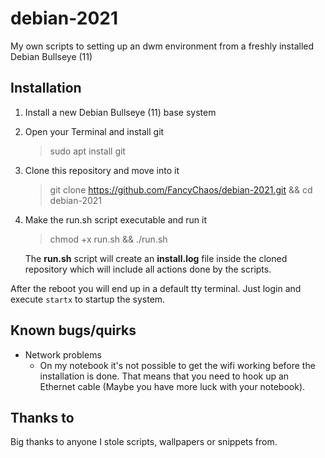 # debian-2021
My own scripts to setting up an dwm environment from a freshly installed Debian Bullseye (11)

## Installation

 1. Install a new Debian Bullseye (11) base system
 2. Open your Terminal and install git
	> sudo apt install git
 3. Clone this repository and move into it
	> git clone https://github.com/FancyChaos/debian-2021.git && cd debian-2021
 4. Make the run.sh script executable and run it
	> chmod +x run.sh && ./run.sh

	The **run.sh** script will create an **install.log** file inside the cloned repository which will include all actions done by the scripts.

After the reboot you will end up in a default tty terminal. Just login and execute `startx` to startup the system.

## Known bugs/quirks
- Network problems
	- On my notebook it's not possible to get the wifi working before the installation is done. That means that you need to hook up an Ethernet cable (Maybe you have more luck with your notebook).

## Thanks to
Big thanks to anyone I stole scripts, wallpapers or snippets from.
